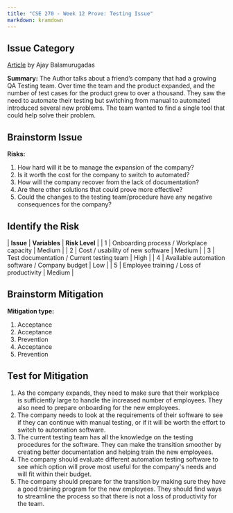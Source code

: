 ```yaml
---
title: "CSE 270 - Week 12 Prove: Testing Issue"
markdown: kramdown
---
```


## Issue Category
[Article](https://www.stickyminds.com/article/problem-solving-software-testing-conversation) by Ajay Balamurugadas

**Summary:** The Author talks about a friend’s company that had a growing QA Testing team. Over time the team and the product expanded, and the number of test cases for the product grew to over a thousand. They saw the need to automate their testing but switching from manual to automated introduced several new problems. The team wanted to find a single tool that could help solve their problem.


## Brainstorm Issue
**Risks:**
1. How hard will it be to manage the expansion of the company?
2. Is it worth the cost for the company to switch to automated?
3. How will the company recover from the lack of documentation?
4. Are there other solutions that could prove more effective?
5. Could the changes to the testing team/procedure have any negative consequences for the company?


## Identify the Risk

| **Issue** | **Variables**                                  | **Risk Level** |
| 1         | Onboarding process / Workplace capacity        | Medium         |
| 2         | Cost / usability of new software               | Medium         |
| 3         | Test documentation / Current testing team      | High           |
| 4         | Available automation software / Company budget | Low            |
| 5         | Employee training / Loss of productivity       | Medium         |


## Brainstorm Mitigation
**Mitigation type:**
1. Acceptance
2. Acceptance
3. Prevention
4. Acceptance
5. Prevention


## Test for Mitigation
1. As the company expands, they need to make sure that their workplace is sufficiently large to handle the increased number of employees. They also need to prepare onboarding for the new employees.
2. The company needs to look at the requirements of their software to see if they can continue with manual testing, or if it will be worth the effort to switch to automation software.
3. The current testing team has all the knowledge on the testing procedures for the software. They can make the transition smoother by creating better documentation and helping train the new employees.
4. The company should evaluate different automation testing software to see which option will prove most useful for the company's needs and will fit within their budget.
5. The company should prepare for the transition by making sure they have a good training program for the new employees. They should find ways to streamline the process so that there is not a loss of productivity for the team.
